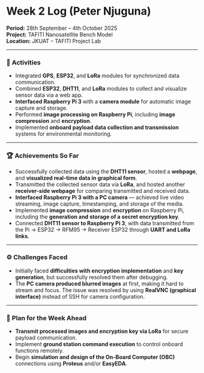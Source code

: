 # Week 2 Log (Peter Njuguna)

**Period:** 28th September – 4th October 2025  
**Project:** TAFITI Nanosatellite Bench Model  
**Location:** JKUAT – TAFITI Project Lab  

---

### 🧭 Activities
- Integrated **GPS**, **ESP32**, and **LoRa** modules for synchronized data communication.  
- Combined **ESP32**, **DHT11**, and **LoRa** modules to collect and visualize sensor data via a web app.  
- **Interfaced Raspberry Pi 3** with a **camera module** for automatic image capture and storage.  
- Performed **image processing on Raspberry Pi**, including **image compression** and **encryption**.  
- Implemented **onboard payload data collection and transmission** systems for environmental monitoring.  

---

### 🏆 Achievements So Far
- Successfully collected data using the **DHT11 sensor**, hosted a **webpage**, and **visualized real-time data in graphical form**.  
- Transmitted the collected sensor data via **LoRa**, and hosted another **receiver-side webpage** for comparing transmitted and received data.  
- **Interfaced Raspberry Pi 3 with a PC camera** — achieved live video streaming, image capture, timestamping, and storage of the media.  
- Implemented **image compression** and **encryption** on Raspberry Pi, including the **generation and storage of a secret encryption key**.  
- Connected **DHT11 sensor to Raspberry Pi 3**, with data transmitted from the Pi → ESP32 → RFM95 → Receiver ESP32 through **UART and LoRa links**.  

---

### ⚙️ Challenges Faced
- Initially faced **difficulties with encryption implementation** and **key generation**, but successfully resolved them after debugging.  
- The **PC camera produced blurred images** at first, making it hard to stream and focus. The issue was resolved by using **RealVNC (graphical interface)** instead of SSH for camera configuration.  

---

### 🔧 Plan for the Week Ahead
- **Transmit processed images and encryption key via LoRa** for secure payload communication.  
- Implement **ground station command execution** to control onboard functions remotely.  
- Begin **simulation and design of the On-Board Computer (OBC)** connections using **Proteus** and/or **EasyEDA**.  
